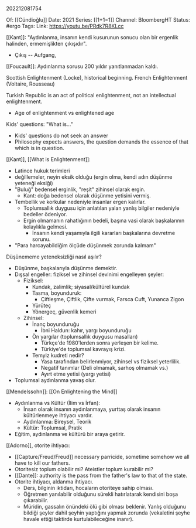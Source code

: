 202212081754

Of: [[Cündioğlu]]
Date: 2021
Series: [[1+1=1]]
Channel: BloombergHT
Status: #ergo 
Tags:
Link: https://youtu.be/PRdk7R8KLcc

[[Kant]]: "Aydınlanma, insanın kendi kusurunun sonucu olan bir ergenlik halinden, ermemişlikten çıkışıdır".
- Çıkış -- Aufgang, 

[[Foucault]]: Aydınlanma sorusu 200 yıldır yanıtlanmadan kaldı.

Scottish Enlightenment (Locke), historical beginning.
French Enlightenment (Voltaire, Rousseau)

Turkish Republic is an act of political enlightenment, not an intellectual enlightenment.
- Age of enlightenment vs enlightened age

Kids' questions: "What is..."
- Kids' questions do not seek an answer
- Philosophy expects answers, the question demands the essence of that which is in question.

[[Kant]], [[What is Enlightenment]]:
- Latince hukuk terimleri
- değillemeler, neyin eksik olduğu (ergin olma, kendi adın düşünme yeteneği eksiği)
- "Buluğ" bedensel erginlik, "reşit" zihinsel olarak ergin.
	- Kant: doğa bedensel olarak düşünme yetisini vermiş.
- Tembellik ve korkular nedeniyle insanlar ergen kalırlar.
	- Toplumsallık duygusu için anlatılan yalan yanlış bilgiler nedeniyle bedeller ödeniyor.
	- Ergin olmamanın rahatlığının bedeli, başına vasi olarak başkalarının kolaylıkla gelmesi.
		- İnsanın kendi yaşamıyla ilgili kararları başkalarına devretme sorunu.
- "Para harcayabildiğim ölçüde düşünmek zorunda kalmam"

Düşünememe yeteneksizliği nasıl aşılır?
- Düşünme, başkalarıyla düşünme demektir.
- Dışsal engeller: fiziksel ve zihinsel devinimi engelleyen şeyler:
	- Fiziksel:
		- Kundak, zalimlik; siyasal/kültürel kundak
		- Tasma, boyunduruk:
			- Çiftleşme, Çiftlik, Çifte vurmak, Farsca Cuft, Yunanca Zigon
		- Yürüteç
		- Yönergeç, güvenlik kemeri
	- Zihinsel:
		- İnanç boyunduruğu
			- İbni Haldun: kahır, yargı boyunduruğu
		- Ön yargılar (toplumsallık duygusu masalları)
			- Türkçe'de 1980'lerden sonra yerleşen bir kelime.
			- Türkiye'de toplumsal kavrayış krizi.
		- Temyiz kudreti nedir?
			- Yasa tarafından belirlenmiyor, zihinsel vs fiziksel yeterlilik.
			- Negatif tanımlar (Deli olmamak, sarhoş olmamak vs.)
			- Ayırt etme yetisi (yargı yetisi)
- Toplumsal aydınlanma yavaş olur.

[[Mendelssohn]]: [[On Enlightening the Mind]]
- Aydınlanma vs Kültür (İlim vs İrfan):
	- İnsan olarak insanın aydınlanmaya, yurttaş olarak insanın kültürlenmeye ihtiyacı vardır.
	- Aydınlanma: Bireysel, Teorik
	- Kültür: Toplumsal, Pratik
- Eğitim, aydınlanma ve kültürü bir araya getirir.

[[Adorno]], otorite ihtiyacı:
- [[Capture/Freud/Freud]] necessary parricide, sometime somehow we all have to kill our fathers.
- Otoritesiz toplum olabilir mi? Ateistler toplum kurabilir mi?
- [[Dante]]: authority is the pass from the father's law to that of the state.
- Otorite ihtiyacı, aldanma ihtiyacı.
	- Ders, bilginin iktidarı, hocaların otoriteye sahip olması.
	- Öğretmen yanılabilir olduğunu sürekli hatırlatarak kendisini boşa çıkarabilir. 
	- Müridin, gassalın önündeki ölü gibi olması beklenir. Yanlış olduğunu bildiği şeyler dahil şeyhin yaptığını yapmak zorunda (vekaletini şeyhe havale ettiği taktirde kurtulabileceğine inanır).